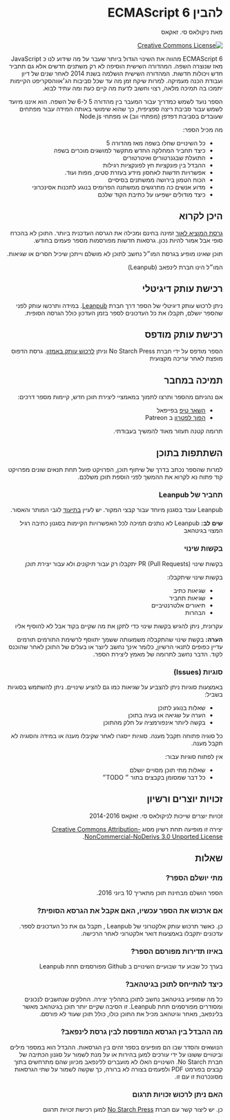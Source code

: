 <div dir="rtl">

# להבין ECMAScript 6

מאת ניקולאס סי. זאקאס

[![Creative Commons License](http://i.creativecommons.org/l/by-nc-nd/3.0/88x31.png)](https://creativecommons.org/licenses/by-nc-nd/3.0/)

ECMAScript 6
מהווה את השינוי הגדול ביותר שעבר על מה שידוע לנו כ
JavaScript
מאז שנוצרה השפה. המהדורה השישית
הוסיפה לא רק משתנים חדשים אלא גם תחביר חדש ויכולות חדשות.
המהדורה השישית הושלמה בשנת 2014
לאחר שנים של דיון
ועבודת הכנה מעמיקה.
למרות שיקח זמן מה עד שכל סביבות הג׳אווהסקריפט הקיימות יתמכו בה תמיכה מלאה,
רצוי וחשוב לדעת מה קיים כעת ומה עתיד לבוא.

הספר נועד לשמש כמדריך עבור המעבר בין מהדורה 5 ל-6 של השפה. הוא איננו מיועד לשמש עבור סביבת ריצה ספציפית, כך שהוא שימושי באותה המידה עבור מפתחים שעובדים בסביבת דפדפן
(מפתחי ווב)
או מפתחי
Node.js

מה מכיל הספר:
* כל השינויים שחלו בשפה מאז מהדורה 5
* כיצד תחביר המחלקה החדש מתקשר למושגים מוכרים בשפה
* התועלת שבגנרטורים ואיטרטורים
* ההבדל בין פונקציות חץ לפונקציות רגילות
* אפשרויות חדשות לאחסון מידע בעזרת סטים, מפות ועוד.
* הכוח הטמון בירושה ממשתנים בסיסיים
* מדוע אנשים כה מתרגשים ממשתנה הפרומיס בנוגע לתכנות אסינכרוני
* כיצד מודולים ישפיעו על כתיבת הקוד שלכם

## היכן לקרוא

[גרסת המוציא לאור](https://leanpub.com/understandinges6/read/)
זמינה בחינם ומכילה את הגרסה העדכנית ביותר.
התוכן לא בהכרח סופי אבל אמור להיות נכון.
גרסאות חדשות מפורסמות מספר פעמים בחודש.

תוכן שאינו מופיע בגרסת המו״ל נחשב לתוכן לא מושלם וייתכן שיכיל חסרים או שגיאות.

המו״ל הינו חברת לינפאב
(Leanpub)

## רכישת עותק דיגיטלי

ניתן לרכוש עותק דיגיטלי של הספר דרך חברת
[Leanpub](https://leanpub.com/understandinges6).
במידה ותרכשו עותק לפני שהספר יושלם, תקבלו את כל העדכונים לספר בזמן העדכון כולל הגרסה הסופית.

## רכישת עותק מודפס

הספר מודפס על ידי חברת
No Starch Press
וניתן
[לרכוש עותק באמזון](http://amzn.to/22YQOer).
גרסת הדפוס מופצת לאחר עריכה מקצועית

## תמיכה במחבר

אם נהניתם מהספר ותרצו לתמוך במאמציי ליצירת תוכן חדש, קיימות מספר דרכים:

* [השאר טיפ](https://www.paypal.com/cgi-bin/webscr?cmd=_s-xclick&hosted_button_id=EFQLNGT3QEL6J) בפייפאל
* [הפוך לפטרון](https://patreon.com/nzakas) ב Patreon

תרומה קטנה תעזור מאוד להמשיך בעבודתי.

## השתתפות בתוכן

למרות שהספר נכתב בדרך של שיתוף תוכן, הפרויקט פועל תחת תנאים שונים מפרויקט קוד פתוח
נא לקרוא את ההמשך לפני הוספת תוכן משלכם.

### תחביר של Leanpub

Leanpub
עובד בסגנון מיוחד עבור קבצי המקור. יש לעיין
[בתיעוד](https://leanpub.com/help/manual#leanpub-auto-styling-text)
לגבי המותר והאסור.

**שים לב:**
Leanpub
לא נותנים תמיכה לכל האפשרויות הקיימות בסגנון כתיבה רגיל המצוי בגיטהאב

### בקשות שינוי
בקשות שינוי
PR (Pull Requests)
יתקבלו רק עבור *תיקונים*
ולא עבור *יצירת תוכן*

בקשות שינוי שיתקבלו:

* שגיאות כתיב
* שגיאות תחביר
* תיאורים אלטרנטיביים
* הבהרות

עקרונית, ניתן להגיש בקשות שינוי כדי לתקן את מה שקיים בקוד אבל לא להוסיף אליו

**הערה:** בקשת שינוי שהתקבלה משמעותה ששמך יתווסף לרשימת התורמים
תורמים עדיין כפופים לתנאי הרשיון, כלומר אינך נחשב ליוצר או בעלים של התוכן לאחר שהוכנס לקוד. הדבר נחשב לתרומה של מאמץ ליצירת הספר.

### סוגיות (Issues)
באמצעות סוגיות ניתן להצביע על שגיאות כמו גם להציע שינויים.
ניתן להשתמש בסוגיות בשביל:

* שאלות בנוגע לתוכן
* הערה על שגיאה או בעיה בתוכן
* בקשה ליותר אינפורמציה על חלק מהתוכן

כל סוגיה פתוחה תקבל מענה. סוגיות ייסגרו לאחר שקיבלו מענה או במידה והסוגיה לא תקבל מענה.

אין לפתוח סוגיות עבור:

* שאלות מתי תוכן מסויים יושלם
* כל דבר שמסומן בקבצים בתור ״ TODO״

## זכויות יוצרים ורשיון
זכויות יוצרים שייכות לניקולאס סי. זאקאס 2014-2016

יצירה זו מופיעה תחת רשיון מסוג
[Creative Commons Attribution-NonCommercial-NoDerivs 3.0 Unported License](http://creativecommons.org/licenses/by-nc-nd/3.0/).

## שאלות

### מתי יושלם הספר?

הספר הושלם מבחינת תוכן מתאריך 10 ביוני 2016.

### אם ארכוש את הספר עכשיו, האם אקבל את הגרסא הסופית?

כן. כאשר תרכוש עותק אלקטרוני של Leanpub , תקבל גם את כל העדכונים לספר. עדכונים יתקבלו באמצעות דואר אלקטרוני לאחר הרכישה.

### באיזו תדירות מפורסם הספר?

בערך כל שבוע עד שבועיים השינויים ב Github מפורסמים תחת Leanpub

### כיצד להתייחס לתוכן בגיטהאב?

כל מה שמופיע בגיטהאב נחשב לתוכן בתהליך יצירה.
החלקים שנחשבים לנכונים ומסודרים מפורסמים תחת
Leanpub.
זו הסיבה שקיים יותר תוכן בגיטהאב מאשר בלינפאב,
מאחר וגיטהאב מכיל את התוכן כולו, כולל תוכן שעוד לא פורסם.

### מה ההבדל בין הגרסא המודפסת לבין גרסת לינפאב?

הנושאים והסדר שבו הם מופיעים בספר זהים בין הגרסאות. ההבדל הוא במספר מילים וביטויים ששונו על ידי עורכים למען בהירות או על מנת לשמור על סגנון הכתיבה של חברת
No Starch.
השינויים האלו לא מועברים ללינפאב מכיוון שהם מתרחשים בתוך קבצים בפורמט
PDF
ולפעמים בצורה לא ברורה, כך שקשה לשמור על שתי הגרסאות מסונכרנות זו עם זו.

### האם ניתן לרכוש זכויות תרגום

כן. יש ליצור קשר עם חברת
[No Starch Press](https://www.nostarch.com/)
למען רכישת זכויות תרגום

</div>